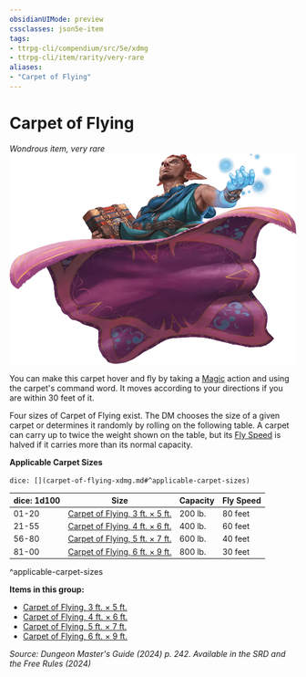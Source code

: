 ```yaml
---
obsidianUIMode: preview
cssclasses: json5e-item
tags:
- ttrpg-cli/compendium/src/5e/xdmg
- ttrpg-cli/item/rarity/very-rare
aliases: 
- "Carpet of Flying"
---
```

# Carpet of Flying
*Wondrous item, very rare*  
![](Інструменти%20ДМ/CLI/items/img/carpet-of-flying.webp#right)


You can make this carpet hover and fly by taking a [Magic](Інструменти%20ДМ/CLI/rules/actions.md#Magic) action and using the carpet's command word. It moves according to your directions if you are within 30 feet of it.

Four sizes of Carpet of Flying exist. The DM chooses the size of a given carpet or determines it randomly by rolling on the following table. A carpet can carry up to twice the weight shown on the table, but its [Fly Speed](Інструменти%20ДМ/CLI/rules/variant-rules/fly-speed-xphb.md) is halved if it carries more than its normal capacity.

**Applicable Carpet Sizes**

`dice: [](carpet-of-flying-xdmg.md#^applicable-carpet-sizes)`

| dice: 1d100 | Size | Capacity | Fly Speed |
|-------------|------|----------|-----------|
| 01-20 | [Carpet of Flying, 3 ft. × 5 ft.](Інструменти%20ДМ/CLI/items/carpet-of-flying-3-ft-5-ft-xdmg.md) | 200 lb. | 80 feet |
| 21-55 | [Carpet of Flying, 4 ft. × 6 ft.](Інструменти%20ДМ/CLI/items/carpet-of-flying-4-ft-6-ft-xdmg.md) | 400 lb. | 60 feet |
| 56-80 | [Carpet of Flying, 5 ft. × 7 ft.](Інструменти%20ДМ/CLI/items/carpet-of-flying-5-ft-7-ft-xdmg.md) | 600 lb. | 40 feet |
| 81-00 | [Carpet of Flying, 6 ft. × 9 ft.](Інструменти%20ДМ/CLI/items/carpet-of-flying-6-ft-9-ft-xdmg.md) | 800 lb. | 30 feet |
^applicable-carpet-sizes

**Items in this group:**

- [Carpet of Flying, 3 ft. × 5 ft.](Інструменти%20ДМ/CLI/items/carpet-of-flying-3-ft-5-ft-xdmg.md)
- [Carpet of Flying, 4 ft. × 6 ft.](Інструменти%20ДМ/CLI/items/carpet-of-flying-4-ft-6-ft-xdmg.md)
- [Carpet of Flying, 5 ft. × 7 ft.](Інструменти%20ДМ/CLI/items/carpet-of-flying-5-ft-7-ft-xdmg.md)
- [Carpet of Flying, 6 ft. × 9 ft.](Інструменти%20ДМ/CLI/items/carpet-of-flying-6-ft-9-ft-xdmg.md)

*Source: Dungeon Master's Guide (2024) p. 242. Available in the <span title='Systems Reference Document (5.2)'>SRD</span> and the Free Rules (2024)*